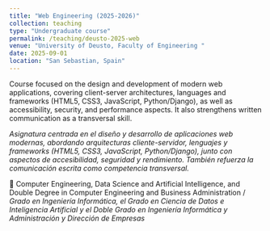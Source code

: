 ```yaml
---
title: "Web Engineering (2025-2026)"
collection: teaching
type: "Undergraduate course"
permalink: /teaching/deusto-2025-web
venue: "University of Deusto, Faculty of Engineering "
date: 2025-09-01
location: "San Sebastian, Spain"
---
```

Course focused on the design and development of modern web applications, covering client-server architectures, languages and frameworks (HTML5, CSS3, JavaScript, Python/Django), as well as accessibility, security, and performance aspects. It also strengthens written communication as a transversal skill.

*Asignatura centrada en el diseño y desarrollo de aplicaciones web modernas, abordando arquitecturas cliente-servidor, lenguajes y frameworks (HTML5, CSS3, JavaScript, Python/Django), junto con aspectos de accesibilidad, seguridad y rendimiento. También refuerza la comunicación escrita como competencia transversal.*

👥 Computer Engineering, Data Science and Artificial Intelligence, and Double Degree in Computer Engineering and Business Administration / *Grado en Ingeniería Informática, el Grado en Ciencia de Datos e Inteligencia Artificial y el Doble Grado en Ingeniería Informática y Administración y Dirección de Empresas*